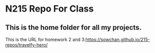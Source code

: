 # N215 Repo For Class

## This is the home folder for all my projects.

This is the URL for homework 2 and 3:https://sowchan.github.io/215-repos/travelfy-hero/

